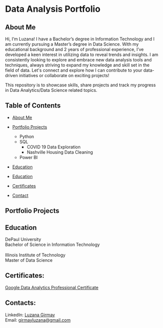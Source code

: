 # Data Analysis Portfolio

  
## About Me
Hi, I’m Luzana! I have a Bachelor’s degree in Information Technology and I am currently pursuing a Master’s degree in Data Science. With my educational background and 2 years of professional experience, I’ve developed a keen interest in utilizing data to reveal trends and insights. I am consistently looking to explore and embrace new data analysis tools and techniques, always striving to expand my knowledge and skill set in the field of data. Let's connect and explore how I can contribute to your data-driven initiatives or collaborate on exciting projects!

This repository is to showcase skills, share projects and track my progress in Data Analytics/Data Science related topics.

## Table of Contents
* [About Me](https://github.com/girmayluzana/Data-Analysis-Portfolio/edit/main/README.md#about-me)
* [Portfolio Projects](https://github.com/girmayluzana/Data-Analysis-Portfolio/edit/main/README.md#portfolio-projects)
    * Python
    * SQL
        * COVID 19 Data Exploration
        * Nashville Housing Data Cleaning
    * Power BI
* [Education](https://github.com/girmayluzana/Data-Analysis-Portfolio/edit/main/README.md#education)
* [Education](https://github.com/girmayluzana/Data-Analysis-Portfolio?tab=readme-ov-file#education)
  
* [Certificates](https://github.com/girmayluzana/Data-Analysis-Portfolio/edit/main/README.md#certificates)
* [Contact](https://github.com/girmayluzana/Data-Analysis-Portfolio/edit/main/README.md#contact)



## Portfolio Projects


## Education
DePaul University<br>
Bachelor of Science in Information Technology<br><br>
Illinois Institute of Technology<br>
Master of Data Science

## Certificates:
[Google Data Analytics Professional Certificate](https://www.coursera.org/account/accomplishments/specialization/CY9U9V2JCFEP)

## Contacts:
LinkedIn: [Luzana Girmay](https://www.linkedin.com/in/girmay-luzana/) <br>
Email: girmayluzana@gmail.com





